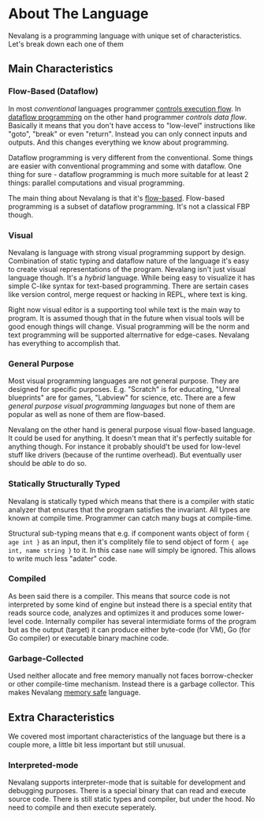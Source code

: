 # About The Language

Nevalang is a programming language with unique set of characteristics. Let's break down each one of them

## Main Characteristics

### Flow-Based (Dataflow)

In most _conventional_ languages programmer [controls execution flow](https://en.wikipedia.org/wiki/Control_flow). In [dataflow programming](https://en.wikipedia.org/wiki/Dataflow_programming) on the other hand programmer _controls data flow_. Basically it means that you don't have access to "low-level" instructions like "goto", "break" or even "return". Instead you can only connect inputs and outputs. And this changes everything we know about programming.

Dataflow programming is very different from the conventional. Some things are easier with conventional programming and some with dataflow. One thing for sure - dataflow programming is much more suitable for at least 2 things: parallel computations and visual programming.

The main thing about Nevalang is that it's [flow-based](https://en.wikipedia.org/wiki/Flow-based_programming). Flow-based programming is a subset of dataflow programming. It's not a classical FBP though.

### Visual

Nevalang is language with strong visual programming support by design. Combination of static typing and dataflow nature of the language it's easy to create visual representations of the program. Nevalang isn't just visual language though. It's a _hybrid_ language. While being easy to visualize it has simple C-like syntax for text-based programming. There are sertain cases like version control, merge request or hacking in REPL, where text is king.

Right now visual editor is a supporting tool while text is the main way to program. It is assumed though that in the future when visual tools will be good enough things will change. Visual programming will be the norm and text programming will be supported alterrnative for edge-cases. Nevalang has everything to accomplish that.

### General Purpose

Most visual programming languages are not general purpose. They are designed for specific purposes. E.g. "Scratch" is for educating, "Unreal blueprints" are for games, "Labview" for science, etc. There are a few _general purpose visual programming languages_ but none of them are popular as well as none of them are flow-based.

Nevalang on the other hand is general purpose visual flow-based language. It could be used for anything. It doesn't mean that it's perfectly suitable for anything though. For instance it probably should't be used for low-level stuff like drivers (because of the runtime overhead). But eventually user should be _able_ to do so.

### Statically Structurally Typed

Nevalang is statically typed which means that there is a compiler with static analyzer that ensures that the program satisfies the invariant. All types are known at compile time. Programmer can catch many bugs at compile-time.

Structural sub-typing means that e.g. if component wants object of form `{ age int }` as an input, then it's complitely file to send object of form `{ age int, name string }` to it. In this case `name` will simply be ignored. This allows to write much less "adater" code.

### Compiled

As been said there is a compiler. This means that source code is not interpreted by some kind of engine but instead there is a special entity that reads source code, analyzes and optimizes it and produces some lower-level code. Internally compiler has several intermidiate forms of the program but as the output (target) it can produce either byte-code (for VM), Go (for Go compiler) or executable binary machine code.

### Garbage-Collected

Used neither allocate and free memory manually not faces borrow-checker or other compile-time mechanism. Instead there is a garbage collector. This makes Nevalang [memory safe](https://en.wikipedia.org/wiki/Memory_safety) language.

## Extra Characteristics

We covered most important characteristics of the language but there is a couple more, a little bit less important but still unusual.

### Interpreted-mode

Nevalang supports interpreter-mode that is suitable for development and debugging purposes. There is a special binary that can read and execute source code. There is still static types and compiler, but under the hood. No need to compile and then execute seperately.
